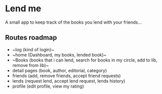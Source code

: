 # Lend me

A small app to keep track of the books you lend with your friends...

## Routes roadmap

- ~log (kind of login)~
- ~home (Dashboard, my books, lended book)~
- ~Books (books that i can lend, search for books in my circle, add to lib, remove from lib)~
- detail pages (book, author, editorial, category)
- friends (add, remove friends, accept friend requests)
- lends (request lend, accept lend request, lends history)
- profile (edit profile, view my rating)
